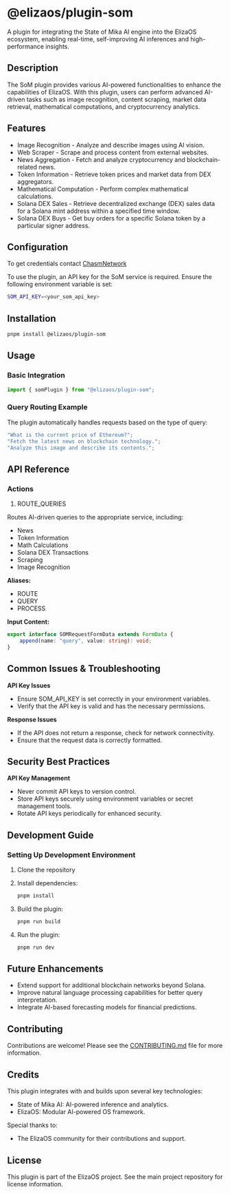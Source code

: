 # @elizaos/plugin-som

A plugin for integrating the State of Mika AI engine into the ElizaOS ecosystem, enabling real-time, self-improving AI inferences and high-performance insights.

## Description

The SoM plugin provides various AI-powered functionalities to enhance the capabilities of ElizaOS. With this plugin, users can perform advanced AI-driven tasks such as image recognition, content scraping, market data retrieval, mathematical computations, and cryptocurrency analytics.

## Features

- Image Recognition - Analyze and describe images using AI vision.
- Web Scraper - Scrape and process content from external websites.
- News Aggregation - Fetch and analyze cryptocurrency and blockchain-related news.
- Token Information - Retrieve token prices and market data from DEX aggregators.
- Mathematical Computation - Perform complex mathematical calculations.
- Solana DEX Sales - Retrieve decentralized exchange (DEX) sales data for a Solana mint address within a specified time window.
- Solana DEX Buys - Get buy orders for a specific Solana token by a particular signer address.

## Configuration

To get credentials contact [ChasmNetwork](https://x.com/chasmnetwork)

To use the plugin, an API key for the SoM service is required. Ensure the following environment variable is set:

```bash
SOM_API_KEY=<your_som_api_key>
```

## Installation

```bash
pnpm install @elizaos/plugin-som
```

## Usage

### Basic Integration

```typescript
import { somPlugin } from "@elizaos/plugin-som";
```

### Query Routing Example

The plugin automatically handles requests based on the type of query:

```typescript
"What is the current price of Ethereum?";
"Fetch the latest news on blockchain technology.";
"Analyze this image and describe its contents.";
```

## API Reference

### Actions

1. ROUTE_QUERIES

Routes AI-driven queries to the appropriate service, including:

- News
- Token Information
- Math Calculations
- Solana DEX Transactions
- Scraping
- Image Recognition

**Aliases:**

- ROUTE
- QUERY
- PROCESS

**Input Content:**

```typescript
export interface SOMRequestFormData extends FormData {
    append(name: "query", value: string): void;
}
```

## Common Issues & Troubleshooting

**API Key Issues**

- Ensure SOM_API_KEY is set correctly in your environment variables.
- Verify that the API key is valid and has the necessary permissions.

**Response Issues**

- If the API does not return a response, check for network connectivity.
- Ensure that the request data is correctly formatted.

## Security Best Practices

**API Key Management**

- Never commit API keys to version control.
- Store API keys securely using environment variables or secret management tools.
- Rotate API keys periodically for enhanced security.

## Development Guide

### Setting Up Development Environment

1. Clone the repository
2. Install dependencies:

    ```bash
    pnpm install
    ```

3. Build the plugin:

    ```bash
    pnpm run build
    ```

4. Run the plugin:

    ```bash
    pnpm run dev
    ```

## Future Enhancements

- Extend support for additional blockchain networks beyond Solana.
- Improve natural language processing capabilities for better query interpretation.
- Integrate AI-based forecasting models for financial predictions.

## Contributing

Contributions are welcome! Please see the [CONTRIBUTING.md](CONTRIBUTING.md) file for more information.

## Credits

This plugin integrates with and builds upon several key technologies:

- State of Mika AI: AI-powered inference and analytics.
- ElizaOS: Modular AI-powered OS framework.

Special thanks to:

- The ElizaOS community for their contributions and support.

## License

This plugin is part of the ElizaOS project. See the main project repository for license information.
